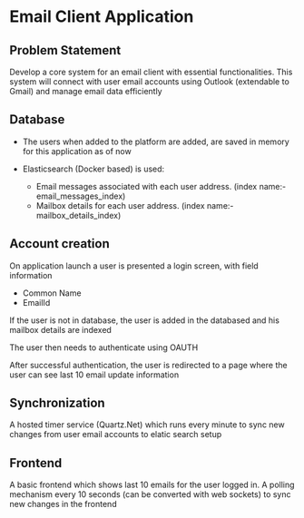 # Email Client Application

## Problem Statement

Develop a core system for an email client with essential functionalities. This system will connect with user email accounts using Outlook (extendable to Gmail) and manage email data efficiently

## Database

+ The users when added to the platform are added, are saved in memory for this application as of now
+ Elasticsearch (Docker based) is used:

  + Email messages associated with each user address. (index name:- email_messages_index)
  + Mailbox details for each user address. (index name:- mailbox_details_index)

## Account creation

On application launch a user is presented a login screen, with field information

+ Common Name
+ EmailId

If the user is not in database, the user is added in the databased and his mailbox details are indexed

The user then needs to authenticate using OAUTH

After successful authentication, the user is redirected to a page where the user can see last 10 email update information

## Synchronization

A hosted timer service (Quartz.Net) which runs every minute to sync new changes from user email accounts to elatic search setup

## Frontend

A basic frontend which shows last 10 emails for the user logged in. A polling mechanism every 10 seconds (can be converted with web sockets) to sync new changes in the frontend
